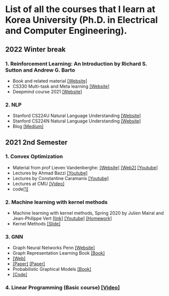 
# List of all the courses that I learn at Korea University (Ph.D. in Electrical and Computer Engineering).



## 2022 Winter break
### 1. Reinforcement Learning: An Introduction by Richard S. Sutton and Andrew G. Barto
- Book and related material [[Website]](http://incompleteideas.net/book/the-book.html)
- CS330 Multi-task and Meta learning [[Website]](http://cs330.stanford.edu/)
- Deepmind course 2021 [[Website]](https://deepmind.com/learning-resources/reinforcement-learning-series-2021)
### 2. NLP
- Stanford CS224U Natural Language Understanding  [[Website]](https://www.youtube.com/playlist?list=PLoROMvodv4rPt5D0zs3YhbWSZA8Q_DyiJ)
- Stanford CS224N Natural Language Understanding  [[Website]](http://web.stanford.edu/class/cs224n/)
- Blog [[Medium]](https://towardsdatascience.com/transformers-explained-visually-part-1-overview-of-functionality-95a6dd460452)
## 2021 2nd Semester 
### 1. Convex Optimization
- Material from prof Lieven Vandenberghe: [[Website]](http://www.seas.ucla.edu/~vandenbe/) [[Web2]](https://stanford.edu/class/ee364b/lectures/) [[Youtube]](https://www.youtube.com/watch?v=SsqlMPSX7tk&list=PL8WsPW41L6l7rviIGvIkY0-jn-tM3YSNi&index=3)
- Lectures by Ahmad Bazzi [[Youtube]](https://www.youtube.com/watch?v=SHJuGASZwlE&list=PL-DDW8QIRjNOVxrU2efygBw0xADVOgpmw)
- Lectures by Constantine Caramanis [[Youtube]](https://www.youtube.com/channel/UCSv1_NZITsPl-abaCWtRrJg)
- Lectures at CMU [[Video]](https://www.youtube.com/watch?v=Di9f47LAzHQ&list=PLRPU00LaonXQ27RBcq6jFJnyIbGw5azOI)
- code[[1]](http://web.cvxr.com/cvx/examples/cvxbook/Ch04_cvx_opt_probs/html/max_det_psd_completion.html?fbclid=IwAR1Cer6fWtiGJRX7H1-9hJZQXB8IKy6OtOJjD6u-iAMjRBze8VtxAX0Wjms)
### 2. Machine learning with kernel methods
- Machine learning with kernel methods, Spring 2020 by Julien Mairal and Jean-Philippe Vert [[link]](https://members.cbio.mines-paristech.fr/~jvert/svn/kernelcourse/course/2020mva/) [[Youtube]](https://www.youtube.com/watch?v=IzGS8uKc5E4&list=PLD93kGj6_EdrkNj27AZMecbRlQ1SMkp_o&index=3) [[Homework]](https://perso.crans.org/besson/publis/mva-2016/MVA_2015-16__Kernel_Methods__Homework__Besson_Clement_Zerbib.en.pdf)
- Kernel Methods [[Slide]](http://cs229.stanford.edu/summer2020/cs229-notes3.pdf)
### 3. GNN
- Graph Neural Networks Penn [[Website]](https://gnn.seas.upenn.edu/lectures/)
- Graph Representation Learning Book [[Book]](https://www.cs.mcgill.ca/~wlh/grl_book/)
- [[Web]](https://ods.ai/tracks/graph-ml-df2020)
- [[Paper]](https://github.com/thunlp/GNNPapers) [[Paper]](https://github.com/histocartography/histocartography)
- Probabilistic Graphical Models [[Book]](https://medium.com/lis-computer-vision-blogs/graph-based-computer-vision-algorithm-e2df06a2fe66)
- [[Code]](https://github.com/orgs/histocartography/repositories?type=all)
### 4. Linear Programming (Basic course) [[Video]](https://www.youtube.com/watch?v=e313WNw1olk&list=PLDndWhwv4Ujo10_a2T4R4Uqng1nduvfu1)
